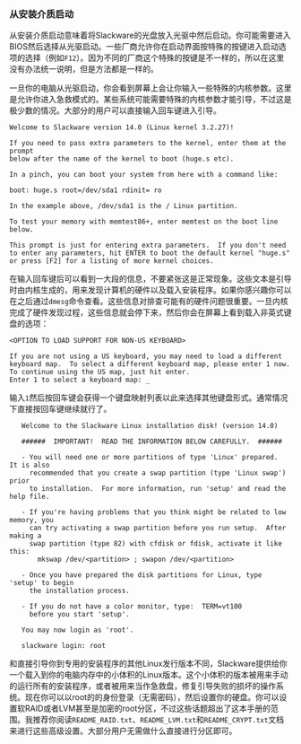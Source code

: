 ### 从安装介质启动

从安装介质启动意味着将Slackware的光盘放入光驱中然后启动。你可能需要进入BIOS然后选择从光驱启动。一些厂商允许你在启动界面按特殊的按键进入启动选项的选择（例如`F12`）。因为不同的厂商这个特殊的按键是不一样的，所以在这里没有办法统一说明，但是方法都是一样的。

一旦你的电脑从光驱启动，你会看到屏幕上会让你输入一些特殊的内核参数。这里是允许你进入急救模式的。某些系统可能需要特殊的内核参数才能引导，不过这是极少数的情况。大部分的用户可以直接输入回车键进入引导。

```
Welcome to Slackware version 14.0 (Linux kernel 3.2.27)!

If you need to pass extra parameters to the kernel, enter them at the prompt
below after the name of the kernel to boot (huge.s etc).

In a pinch, you can boot your system from here with a command like:

boot: huge.s root=/dev/sda1 rdinit= ro

In the example above, /dev/sda1 is the / Linux partition.

To test your memory with memtest86+, enter memtest on the boot line below.

This prompt is just for entering extra parameters.  If you don't need to enter any parameters, hit ENTER to boot the default kernel "huge.s" or press [F2] for a listing of more kernel choices.
```

在输入回车键后可以看到一大段的信息，不要紧张这是正常现象。这些文本是引导时由内核生成的，用来发现计算机的硬件以及载入安装程序。如果你感兴趣你可以在之后通过`dmesg`命令查看。这些信息对排查可能有的硬件问题很重要。一旦内核完成了硬件发现过程，这些信息就会停下来，然后你会在屏幕上看到载入非英式键盘的选项：

```
<OPTION TO LOAD SUPPORT FOR NON-US KEYBOARD>

If you are not using a US keyboard, you may need to load a different keyboard map.  To select a different keyboard map, please enter 1 now.  To continue using the US map, just hit enter.
Enter 1 to select a keyboard map: _
```

输入`1`然后按回车键会获得一个键盘映射列表以此来选择其他键盘形式。通常情况下直接按回车键继续就行了。

```
   Welcome to the Slackware Linux installation disk! (version 14.0)

   ######  IMPORTANT!  READ THE INFORMATION BELOW CAREFULLY.  ######

   - You will need one or more partitions of type 'Linux' prepared.  It is also
     recommended that you create a swap partition (type 'Linux swap') prior
     to installation.  For more information, run 'setup' and read the help file.

   - If you're having problems that you think might be related to low memory, you
     can try activating a swap partition before you run setup.  After making a
     swap partition (type 82) with cfdisk or fdisk, activate it like this:
       mkswap /dev/<partition> ; swapon /dev/<partition>

   - Once you have prepared the disk partitions for Linux, type 'setup' to begin
     the installation process.

   - If you do not have a color monitor, type:  TERM=vt100
     before you start 'setup'.

   You may now login as 'root'.

   slackware login: root
```

和直接引导你到专用的安装程序的其他Linux发行版本不同，Slackware提供给你一个载入到你的电脑内存中的小体积的Linux版本。这个小体积的版本被用来手动的运行所有的安装程序，或者被用来当作急救盘，修复引导失败的损坏的操作系统。现在你可以以root的的身份登录（无需密码），然后设置你的硬盘。你可以设置软RAID或者LVM甚至是加密的root分区，不过这些话题超出了这本手册的范围。我推荐你阅读`README_RAID.txt`、`README_LVM.txt`和`README_CRYPT.txt`文档来进行这些高级设置。大部分用户无需做什么直接进行分区即可。

